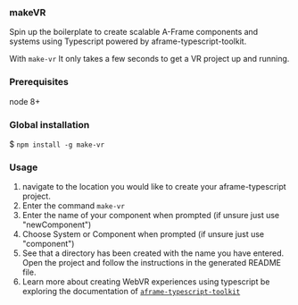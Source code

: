 ### makeVR
Spin up the boilerplate to create scalable A-Frame components and systems using Typescript powered by aframe-typescript-toolkit.

With `make-vr` It only takes a few seconds to get a VR project up and running.

### Prerequisites
node 8+

### Global installation
$ `npm install -g make-vr`

### Usage

1. navigate to the location you would like to create your aframe-typescript project.
2. Enter the command `make-vr`
3. Enter the name of your component when prompted (if unsure just use "newComponent")
4. Choose System or Component when prompted (if unsure just use "component")
5. See that a directory has been created with the name you have entered. Open the project and follow the instructions in the generated README file. 
6. Learn more about creating WebVR experiences using typescript be exploring the documentation of [`aframe-typescript-toolkit`](https://github.com/olioapps/aframe-typescript-toolkit)